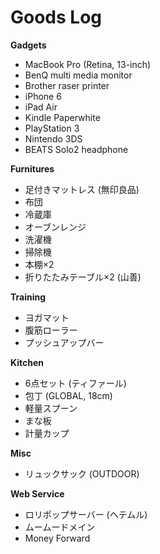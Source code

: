 # Goods Log

**Gadgets**
- MacBook Pro (Retina, 13-inch)
- BenQ multi media monitor
- Brother raser printer
- iPhone 6
- iPad Air
- Kindle Paperwhite
- PlayStation 3
- Nintendo 3DS
- BEATS Solo2 headphone

**Furnitures**
- 足付きマットレス (無印良品)
- 布団
- 冷蔵庫
- オーブンレンジ
- 洗濯機
- 掃除機
- 本棚×2
- 折りたたみテーブル×2 (山善)

**Training**
- ヨガマット
- 腹筋ローラー
- プッシュアップバー

**Kitchen**
- 6点セット (ティファール)
- 包丁 (GLOBAL, 18cm)
- 軽量スプーン
- まな板
- 計量カップ

**Misc**
- リュックサック (OUTDOOR)

**Web Service**
- ロリポップサーバー (ヘテムル)
- ムームードメイン
- Money Forward

